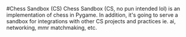 #Chess Sandbox (CS)
Chess Sandbox (CS, no pun intended lol) is an implementation of chess in Pygame. In addition, it's going to serve
a sandbox for integrations with other CS projects and practices ie. ai, networking, mmr matchmaking, etc.  